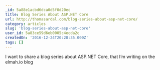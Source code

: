 ```yaml
---
_id: 5a88e1acbd6dca0d5f0d20ec
title: Blog Series About ASP.NET Core
url: http://thomasardal.com/blog-series-about-asp-net-core/
category: articles
slug: 'blog-series-about-asp-net-core'
user_id: 5a83ce59d6eb0005c4ecda2c
createdOn: '2016-12-24T20:28:35.000Z'
tags: []
---
```


I want to share a blog series about ASP.NET Core, that I’m writing on the elmah.io blog
